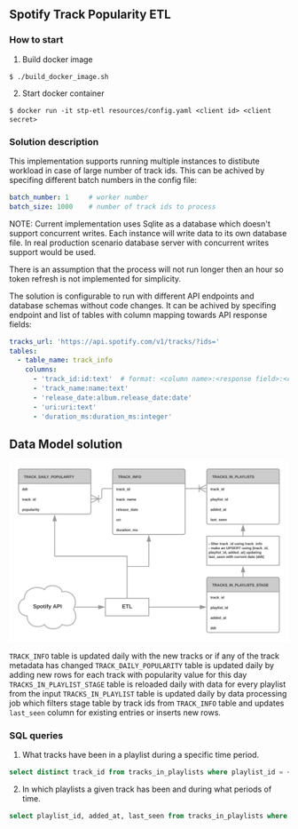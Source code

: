 ## Spotify Track Popularity ETL
### How to start
1. Build docker image
``` shell
$ ./build_docker_image.sh
```
2. Start docker container
``` shell
$ docker run -it stp-etl resources/config.yaml <client id> <client secret>
```

### Solution description
This implementation supports running multiple instances to distibute workload in case of large number of track ids. This can be achived by specifing different batch numbers in the config file:
``` yaml
batch_number: 1 	# worker number
batch_size: 1000	# number of track ids to process
```

NOTE:
Current implementation uses Sqlite as a database which doesn't support concurrent writes. Each instance will write data to its own database file. In real production scenario database server with concurrent writes support would be used.

There is an assumption that the process will not run longer then an hour so token refresh is not implemented for simplicity.

The solution is configurable to run with different API endpoints and database schemas without code changes. It can be achived by specifing endpoint and list of tables with column mapping towards API response fields:
``` yaml
tracks_url: 'https://api.spotify.com/v1/tracks/?ids='
tables:
  - table_name: track_info
    columns:
      - 'track_id:id:text'	# format: <column name>:<response field>:<column type>
      - 'track_name:name:text'
      - 'release_date:album.release_date:date'
      - 'uri:uri:text'
      - 'duration_ms:duration_ms:integer'
```

## Data Model solution

![./img/dn.svg](./img/dm.svg)

`TRACK_INFO` table is updated daily with the new tracks or if any of the track metadata has changed
`TRACK_DAILY_POPULARITY` table is updated daily by adding new rows for each track with popularity value for this day
`TRACKS_IN_PLAYLIST_STAGE` table is reloaded daily with data for every playlist from the input
`TRACKS_IN_PLAYLIST` table is updated daily by data processing job which filters stage table by track ids from `TRACK_INFO` table and updates `
last_seen` column for existing entries or inserts new rows.

### SQL queries
1. What tracks have been in a playlist during a specific time period.
``` sql
select distinct track_id from tracks_in_playlists where playlist_id = <"playlist_id"> and added_at <= end_date and last_seen >= start_date;
```
2. In which playlists a given track has been and during what periods of time.
``` sql
select playlist_id, added_at, last_seen from tracks_in_playlists where track_id = <"track_id">; 
```
